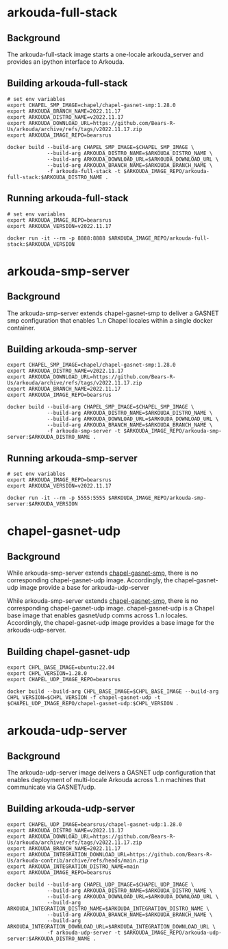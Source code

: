# arkouda-full-stack

## Background

The arkouda-full-stack image starts a one-locale arkouda\_server and provides an ipython interface to Arkouda.

## Building arkouda-full-stack

```
# set env variables
export CHAPEL_SMP_IMAGE=chapel/chapel-gasnet-smp:1.28.0
export ARKOUDA_BRANCH_NAME=2022.11.17
export ARKOUDA_DISTRO_NAME=v2022.11.17
export ARKOUDA_DOWNLOAD_URL=https://github.com/Bears-R-Us/arkouda/archive/refs/tags/v2022.11.17.zip
export ARKOUDA_IMAGE_REPO=bearsrus

docker build --build-arg CHAPEL_SMP_IMAGE=$CHAPEL_SMP_IMAGE \
             --build-arg ARKOUDA_DISTRO_NAME=$ARKOUDA_DISTRO_NAME \
             --build-arg ARKOUDA_DOWNLOAD_URL=$ARKOUDA_DOWNLOAD_URL \
             --build-arg ARKOUDA_BRANCH_NAME=$ARKOUDA_BRANCH_NAME \
             -f arkouda-full-stack -t $ARKOUDA_IMAGE_REPO/arkouda-full-stack:$ARKOUDA_DISTRO_NAME .
```

## Running arkouda-full-stack

```
# set env variables
export ARKOUDA_IMAGE_REPO=bearsrus
export ARKOUDA_VERSION=v2022.11.17

docker run -it --rm -p 8888:8888 $ARKOUDA_IMAGE_REPO/arkouda-full-stack:$ARKOUDA_VERSION
```

# arkouda-smp-server

## Background

The arkouda-smp-server extends chapel-gasnet-smp to deliver a GASNET smp configuration that enables 1..n Chapel locales within a single docker container.

## Building arkouda-smp-server

```
export CHAPEL_SMP_IMAGE=chapel/chapel-gasnet-smp:1.28.0
export ARKOUDA_DISTRO_NAME=v2022.11.17
export ARKOUDA_DOWNLOAD_URL=https://github.com/Bears-R-Us/arkouda/archive/refs/tags/v2022.11.17.zip
export ARKOUDA_BRANCH_NAME=2022.11.17
export ARKOUDA_IMAGE_REPO=bearsrus

docker build --build-arg CHAPEL_SMP_IMAGE=$CHAPEL_SMP_IMAGE \
             --build-arg ARKOUDA_DISTRO_NAME=$ARKOUDA_DISTRO_NAME \
             --build-arg ARKOUDA_DOWNLOAD_URL=$ARKOUDA_DOWNLOAD_URL \
             --build-arg ARKOUDA_BRANCH_NAME=$ARKOUDA_BRANCH_NAME \
             -f arkouda-smp-server -t $ARKOUDA_IMAGE_REPO/arkouda-smp-server:$ARKOUDA_DISTRO_NAME .
```

## Running arkouda-smp-server

```
# set env variables
export ARKOUDA_IMAGE_REPO=bearsrus
export ARKOUDA_VERSION=v2022.11.17

docker run -it --rm -p 5555:5555 $ARKOUDA_IMAGE_REPO/arkouda-smp-server:$ARKOUDA_VERSION
```

# chapel-gasnet-udp

## Background

While arkouda-smp-server extends [chapel-gasnet-smp](https://hub.docker.com/r/chapel/chapel-gasnet-smp), there is no corresponding chapel-gasnet-udp image. Accordingly, the chapel-gasnet-udp image provide a base for arkouda-udp-server

While arkouda-smp-server extends [chapel-gasnet-smp](https://hub.docker.com/r/chapel/chapel-gasnet-smp), there is no corresponding chapel-gasnet-udp image. chapel-gasnet-udp is a Chapel base image that enables gasnet/udp comms across 1..n locales. Accordingly, the chapel-gasnet-udp image provides a base image for the arkouda-udp-server.

## Building chapel-gasnet-udp

```
export CHPL_BASE_IMAGE=ubuntu:22.04
export CHPL_VERSION=1.28.0
export CHAPEL_UDP_IMAGE_REPO=bearsrus

docker build --build-arg CHPL_BASE_IMAGE=$CHPL_BASE_IMAGE --build-arg CHPL_VERSION=$CHPL_VERSION -f chapel-gasnet-udp -t $CHAPEL_UDP_IMAGE_REPO/chapel-gasnet-udp:$CHPL_VERSION .
```

# arkouda-udp-server

## Background

The arkouda-udp-server image delivers a GASNET udp configuration that enables deployment of multi-locale Arkouda across 1..n machines that communicate via GASNET/udp.

## Building arkouda-udp-server

```
export CHAPEL_UDP_IMAGE=bearsrus/chapel-gasnet-udp:1.28.0
export ARKOUDA_DISTRO_NAME=v2022.11.17
export ARKOUDA_DOWNLOAD_URL=https://github.com/Bears-R-Us/arkouda/archive/refs/tags/v2022.11.17.zip
export ARKOUDA_BRANCH_NAME=2022.11.17
export ARKOUDA_INTEGRATION_DOWNLOAD_URL=https://github.com/Bears-R-Us/arkouda-contrib/archive/refs/heads/main.zip
export ARKOUDA_INTEGRATION_DISTRO_NAME=main
export ARKOUDA_IMAGE_REPO=bearsrus

docker build --build-arg CHAPEL_UDP_IMAGE=$CHAPEL_UDP_IMAGE \
             --build-arg ARKOUDA_DISTRO_NAME=$ARKOUDA_DISTRO_NAME \
             --build-arg ARKOUDA_DOWNLOAD_URL=$ARKOUDA_DOWNLOAD_URL \
             --build-arg ARKOUDA_INTEGRATION_DISTRO_NAME=$ARKOUDA_INTEGRATION_DISTRO_NAME \
             --build-arg ARKOUDA_BRANCH_NAME=$ARKOUDA_BRANCH_NAME \
             --build-arg ARKOUDA_INTEGRATION_DOWNLOAD_URL=$ARKOUDA_INTEGRATION_DOWNLOAD_URL \
             -f arkouda-udp-server -t $ARKOUDA_IMAGE_REPO/arkouda-udp-server:$ARKOUDA_DISTRO_NAME .
```
